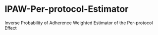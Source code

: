 # IPAW-Per-protocol-Estimator
Inverse Probability of Adherence Weighted Estimator of the Per-protocol Effect
